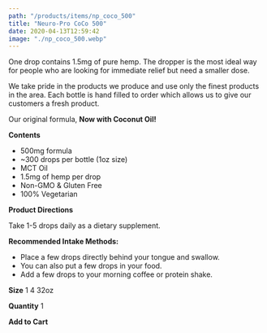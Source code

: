 ```yaml
---
path: "/products/items/np_coco_500"
title: "Neuro-Pro CoCo 500"
date: 2020-04-13T12:59:42
image: "./np_coco_500.webp"
---
```


One drop contains 1.5mg of pure hemp. The dropper is the most ideal way for people who are looking for immediate relief but need a smaller dose.

We take pride in the products we produce and use only the finest products in the area. Each bottle is hand filled to order which allows us to give our customers a fresh product.

Our original formula, **Now with Coconut Oil!**

**Contents**

- 500mg formula
- ~300 drops per bottle (1oz size)
- MCT Oil
- 1.5mg of hemp per drop
- Non-GMO & Gluten Free
- 100% Vegetarian

**Product Directions**

Take 1-5 drops daily as a dietary supplement.

**Recommended Intake Methods:**

- Place a few drops directly behind your tongue and swallow.
- You can also put a few drops in your food.
- Add a few drops to your morning coffee or protein shake.

**Size**
1
4
32oz

**Quantity**
1

**Add to Cart**
